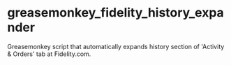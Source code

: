 # greasemonkey_fidelity_history_expander
Greasemonkey script that automatically expands history section of 'Activity &amp; Orders' tab at Fidelity.com.
